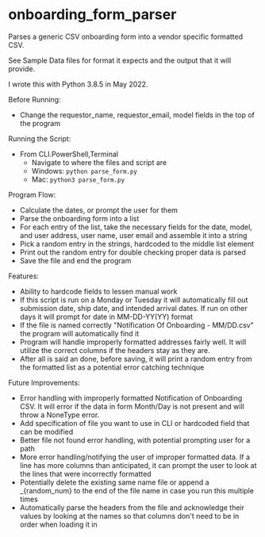 # onboarding_form_parser
Parses a generic CSV onboarding form into a vendor specific formatted CSV.

See Sample Data files for format it expects and the output that it will provide.

I wrote this with Python 3.8.5 in May 2022.

Before Running:
- Change the requestor_name, requestor_email, model fields in the top of the program

Running the Script:
- From CLI.PowerShell,Terminal
  - Navigate to where the files and script are
  - Windows: <code>python parse_form.py</code>
  - Mac: <code>python3 parse_form.py</code>

Program Flow:
- Calculate the dates, or prompt the user for them
- Parse the onboarding form into a list
- For each entry of the list, take the necessary fields for the date, model, and user address, user name, user email and assemble it into a string
- Pick a random entry in the strings, hardcoded to the middle list element
- Print out the random entry for double checking proper data is parsed
- Save the file and end the program

Features:
- Ability to hardcode fields to lessen manual work
- If this script is run on a Monday or Tuesday it will automatically fill out submission date, ship date, and intended arrival dates. If run on other days it will prompt for date in MM-DD-YY(YY) format
- If the file is named correctly "Notification Of Onboarding - MM/DD.csv" the program will automatically find it
- Program will handle improperly formatted addresses fairly well. It will utilize the correct columns if the headers stay as they are.
- After all is said an done, before saving, it will print a random entry from the formatted list as a potential error catching technique

Future Improvements:
- Error handling with improperly formatted Notification of Onboarding CSV. It will error if the data in form Month/Day is not present and will throw a NoneType error.
- Add specification of file you want to use in CLI or hardcoded field that can be modified
- Better file not found error handling, with potential prompting user for a path
- More error handling/notifying the user of improper formatted data. If a line has more columns than anticipated, it can prompt the user to look at the lines that were incorrectly formatted
- Potentially delete the existing same name file or append a _{random_num} to the end of the file name in case you run this multiple times
- Automatically parse the headers from the file and acknowledge their values by looking at the names so that columns don't need to be in order when loading it in

